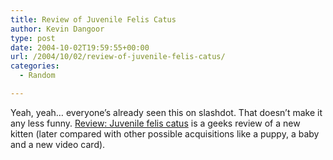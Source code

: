 ```yaml
---
title: Review of Juvenile Felis Catus
author: Kevin Dangoor
type: post
date: 2004-10-02T19:59:55+00:00
url: /2004/10/02/review-of-juvenile-felis-catus/
categories:
  - Random

---
```

Yeah, yeah&#8230; everyone&#8217;s already seen this on slashdot. That doesn&#8217;t make it any less funny. [Review: Juvenile felis catus][1] is a geeks review of a new kitten (later compared with other possible acquisitions like a puppy, a baby and a new video card).

 [1]: http://www.dansdata.com/kitten.htm "Review: Juvenile felis catus"